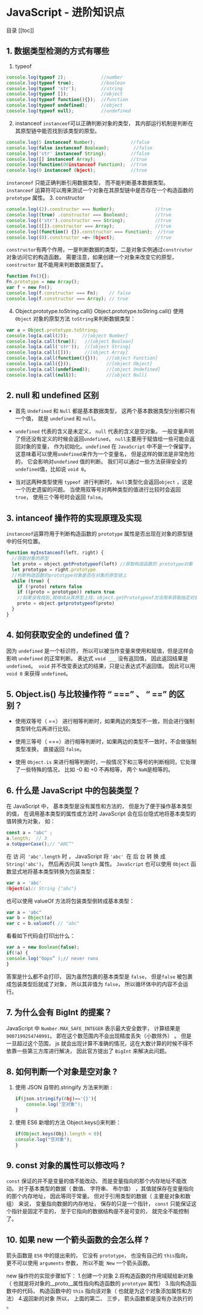 # JavaScript - 进阶知识点
目录
[[toc]]

## 1. 数据类型检测的方式有哪些
1. typeof

```js
console.log(typeof 2);             //number
console.log(typeof true);          //boolean
console.log(typeof 'str');         //string
console.log(typeof []);            //object
console.log(typeof function(){});  //function
console.log(typeof undefined);     //object
console.log(typeof null);          //undefined
```

2. instanceof
    `instanceof`可以正确判断对象的类型， 其内部运行机制是判断在其原型链中能否找到该类型的原型。
```js
console.log(5 instanceof Number);             //false
console.log(false instanceof Boolean);         //false
console.log('str' instanceof String);         //false
console.log([] instanceof Array);             //true
console.log(function(00instanceof Function);  //true
console.log(0 instanceof 0bject);             //true

```
 `instanceof` 只能正确判断引用数据类型， 而不能判断基本数据类型。 `instanceof` 运算符可以用来测试一个对象在其原型链中是否存在一个构造函数的` prototype` 属性。
 3. constructor
```javascript
console.log((2).constructor === Number);               //true
console.log((true) .constructor === Boolean);          //true
console.log(('str').constructor === String);           //true
console.log(([]).constructor === Array);               //true
console.log((function() {}).constructor === Function);  //true
console.log((0).constructor =e= 0bject);               //true
```
 `constructor`有两个作用，一是判断数据的类型，二是对象实例通过`constrcutor` 对象访问它的构造函数。 需要注意，如果创建一个对象来改变它的原型， `constructor` 就不能用来判断数据类型了。
 ```javascript
function Fn(){};
Fn.prototype = new Array();
var f = new Fn();
console.log(f.constructor === Fn);    // false
console.log(f.constructor === Array); // true
 ```
 4. Object.prototype.toString.call()
Object.prototype.toString.call() 使用 `Object` 对象的原型方法
`toString`来判断数据类型：
 ```javascript
var a = Object.prototype.toString;
console.log(a.call(2));     //[object Number]
console.log(a.call(true));   //[object Boolean]
console.log(a.call('str'));  //[object String]
console.log(a.call([]));     //[object Array]
console.log(a.call(function(){}));   //[object Function]
console.log(a.call({}));             //[object Object]
console.log(a.call(undefined));      //[object Undefined]
console.log(a.call(null));           //[object Null]
 ```

## 2. null 和 undefined 区别

- 首先 `Undefined` 和 `Null` 都是基本数据类型， 这两个基本数据类型分别都只有一个值， 就是 `undefined` 和 `null`。

- `undefined` 代表的含义是未定义， `null` 代表的含义是空对象。 一般变量声明了但还没有定义的时候会返回`undefined`， `null`主要用于赋值给一些可能会返回对象的变量， 作为初始化。`undefined` 在 `JavaScript` 中不是一个保留字， 这意味着可以使用`undefined`来作为一个变量名， 但是这样的做法是非常危险的， 它会影响对`undefined` 值的判断。 我们可以通过一些方法获得安全的`undefined`值，比如说 `void 0`。
- 当对这两种类型使用 `typeof `进行判断时， `Null`类型化会返回`object` ，这是一个历史遗留的问题。 当使用双等号对两种类型的值进行比较时会返回`true`， 使用三个等号时会返回 `false`。

## 3. intanceof 操作符的实现原理及实现
`instanceof`运算符用于判断构造函数的 `prototype` 属性是否出现在对象的原型链中的任何位置。

```javascript
function myInstanceof(left, right) {
  //获取对象的原型
  let proto = object.getPrototypeof(left) //获取构造函数的 prototype对象
  let prototype = right.prototype
  //判断构造函数的prototype对象是否在对象的原型链上
  while (true) {
    if (!proto) return false
    if ((proto = prototype)) return true
    //如果没有找到,就继续从其原型上找，object.getPrototypeof方法用来获取指定对象的原型
    proto = object.getprototypeof(proto)
  }
}
```

## 4.  如何获取安全的 undefined 值？  

因为 `undefined` 是一个标识符， 所以可以被当作变量来使用和赋值，但是这样会影响 `undefined` 的正常判断。 表达式 `void ___` 没有返回值， 因此返回结果是 `undefined`。` void` 并不改变表达式的结果，只是让表达式不返回值。 因此可以用 `void 0` 来获得 `undefined`。  

## 5. Object.is() 与比较操作符 “ ===” 、 “ ==” 的区别？  

- 使用双等号（ ==） 进行相等判断时，如果两边的类型不一致，则会进行强制类型转化后再进行比较。

- 使用三等号（ ===）进行相等判断时，如果两边的类型不一致时，不会做强制类型准换， 直接返回 `false`。

- 使用 `Object.is` 来进行相等判断时，一般情况下和三等号的判断相同，它处理了一些特殊的情况， 比如 -0 和 +0 不再相等， 两个 `NaN`是相等的。  

## 6. 什么是 JavaScript 中的包装类型？  

在 JavaScript 中， 基本类型是没有属性和方法的， 但是为了便于操作基本类型的值， 在调用基本类型的属性或方法时 JavaScript 会在后台隐式地将基本类型的值转换为对象， 如：  

```javascript
const a = "abc" ;
a.length;  // 3
a.toUpperCase();// "ABC”"
```

在 访 问` 'abc'.length` 时 ， JavaScript 将 `'abc' `在 后 台 转 换 成`String('abc')`， 然后再访问其 `length` 属性。
`JavaScript` 也可以使用 `Object` 函数显式地将基本类型转换为包装类型：  

```javascript
var a = 'abc'
0bject(a)// String {"abc"}
```

也可以使用 valueOf 方法将包装类型倒转成基本类型：  

```javascript
var a = 'abc"
var b = Object(a)
var c = b.valueof( // "abc"
```

看看如下代码会打印出什么：  

```javascript
var a = new Boolean(false);
if(!a) {
console.log("Oops” );// never runs
}
```

答案是什么都不会打印， 因为虽然包裹的基本类型是 `false`， 但是`false` 被包裹成包装类型后就成了对象， 所以其非值为 `false`， 所以循环体中的内容不会运行。  

## 7. 为什么会有 BigInt 的提案？  

JavaScript 中 `Number.MAX_SAFE_INTEGER` 表示最⼤安全数字， 计算结果是 `9007199254740991`， 即在这个数范围内不会出现精度丢失（小数除外） 。 但是⼀旦超过这个范围， js 就会出现计算不准确的情况，这在⼤数计算的时候不得不依靠⼀些第三⽅库进⾏解决， 因此官⽅提出了 `BigInt` 来解决此问题。 

## 8. 如何判断一个对象是空对象 ?

1. 使用 JSON 自带的.stringify 方法来判断  :

   ```javascript
   if(json.stringify(0bj)=='{}'){
       console.log('空对象");
   }
   ```

2. 使用 ES6 新增的方法 Object.keys()来判断：  

   ```javascript
   if(Object.keys(Obj).length < 0){
   console.log("空对象");
   }
   ```

## 9. const 对象的属性可以修改吗  ?

`const` 保证的并不是变量的值不能改动， 而是变量指向的那个内存地址不能改动。 对于基本类型的数据（ 数值、 字符串、 布尔值） ，其值就保存在变量指向的那个内存地址， 因此等同于常量。
但对于引用类型的数据（ 主要是对象和数组） 来说， 变量指向数据的内存地址， 保存的只是一个指针， `const` 只能保证这个指针是固定不变的， 至于它指向的数据结构是不是可变的， 就完全不能控制了。  

## 10. 如果 new 一个箭头函数的会怎么样 ?

箭头函数是 `ES6` 中的提出来的， 它没有 `prototype`， 也没有自己的 `this`指向， 更不可以使用 `arguments` 参数， 所以不能` New` 一个箭头函数。

new 操作符的实现步骤如下：
1.创建一个对象
2.将构造函数的作用域赋给新对象（ 也就是将对象的__proto__属性指向构造函数的 `prototype` 属性）
3.指向构造函数中的代码， 构造函数中的 `this` 指向该对象（ 也就是为这个对象添加属性和方法）
4.返回新的对象
所以， 上面的第二、 三步， 箭头函数都是没有办法执行的 。